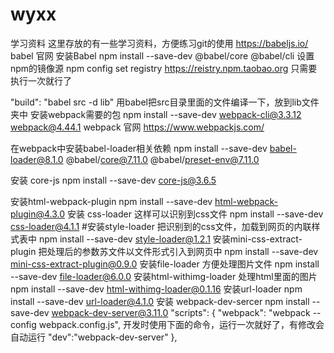 # wyxx
学习资料
这里存放的有一些学习资料，方便练习git的使用
https://babeljs.io/  babel 官网
安装Babel npm install --save-dev @babel/core @babel/cli
设置 npm的镜像源  npm config set registry https://reistry.npm.taobao.org
只需要执行一次就行了

 "build": "babel src -d lib"
 用babel把src目录里面的文件编译一下，放到lib文件夹中
安装webpack需要的包
 npm install --save-dev webpack-cli@3.3.12  webpack@4.44.1
 webpack 官网 https://www.webpackjs.com/

 在webpack中安装babel-loader相关依赖
 npm install --save-dev babel-loader@8.1.0 @babel/core@7.11.0 @babel/preset-env@7.11.0

 安装 core-js
 npm install --save-dev core-js@3.6.5

 安装html-webpack-plugin
 npm install --save-dev html-webpack-plugin@4.3.0
安装 css-loader  这样可以识别到css文件
npm install --save-dev css-loader@4.1.1
#安装style-loader   把识别到的css文件，加载到网页的内联样式表中
npm install --save-dev style-loader@1.2.1
安装mini-css-extract-plugin  把处理后的参数苏文件以文件形式引入到网页中
npm install --save-dev mini-css-extract-plugin@0.9.0
安装file-loader  方便处理图片文件
npm install --save-dev  file-loader@6.0.0
安装html-withimg-loader  处理html里面的图片
npm install --save-dev html-withimg-loader@0.1.16
安装url-loader
npm install --save-dev url-loader@4.1.0
安装 webpack-dev-sercer
npm install --save-dev webpack-dev-server@3.11.0
 "scripts": {
    "webpack": "webpack --config webpack.config.js",
    开发时使用下面的命令，运行一次就好了，有修改会自动运行
    "dev":"webpack-dev-server"
  },
